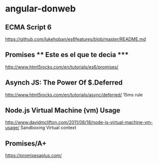 # angular-donweb

## ECMA Script 6
https://github.com/lukehoban/es6features/blob/master/README.md

## Promises ** Este es el que te decia ***
http://www.html5rocks.com/en/tutorials/es6/promises/

## Asynch JS: The Power Of $.Deferred
http://www.html5rocks.com/en/tutorials/async/deferred/
15ms rule

## Node.js Virtual Machine (vm) Usage
http://www.davidmclifton.com/2011/08/18/node-js-virtual-machine-vm-usage/
Sandboxing Virtual context

## Promises/A+
https://promisesaplus.com/
